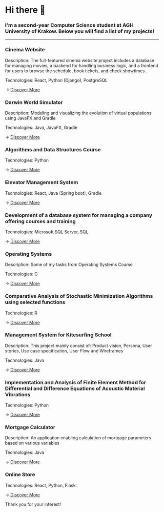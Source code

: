 # Hi there 👋

### I'm a second-year Computer Science student at AGH University of Krakow. Below you will find a list of my projects!

---

### Cinema Website

Description:  The full-featured cinema website project includes a database for managing movies, a backend for handling business logic, and a frontend for users to browse the schedule, book tickets, and check showtimes.

Technologies:  React, Python (Django), PostgreSQL

->  [Discover More](https://github.com/WiktorDybalski/Cinema_Website)

### Darwin World Simulator

Description:  Modeling and visualizing the evolution of virtual populations using JavaFX and Gradle

Technologies:  Java, JavaFX, Gradle

->  [Discover More](https://github.com/WiktorDybalski/PO_PROJEKT_DYBALSKI_GRZYBACZ)

### Algorithms and Data Structures Course

Technologies:  Python

->  [Discover More](https://github.com/WiktorDybalski/Python_projects-term_2-ASD)

### Elevator Management System

Technologies: React, Java (Spring boot), Gradle

->  [Discover More](https://github.com/WiktorDybalski/Elevator_System)

### Development of a database system for managing a company offering courses and training

Technologies:  Microsoft SQL Server, SQL

->  [Discover More](https://github.com/WiktorDybalski/Database-system)

### Operating Systems

Description:  Some of my tasks from Operating Systems Course  

Technologies:  C

->  [Discover More](https://github.com/WiktorDybalski/SysOps)

### Comparative Analysis of Stochastic Minimization Algorithms using selected functions

Technologies:  R

->  [Discover More](https://github.com/WiktorDybalski/Stochastic_minimization)

### Management System for Kitesurfing School

Description:  This project mainly consist of: Product vision, Persona, User stories, Use case specification, User Flow and Wireframes

Technologies:  Java

->  [Discover More](https://github.com/WiktorDybalski/Inzynieria-Wymagan-i-Jakosci)

### Implementation and Analysis of Finite Element Method for Differential and Difference Equations of Acoustic Material Vibrations

Technologies:  Python

->  [Discover More](https://github.com/WiktorDybalski/Finite-Element-Method-for-Differential-and-Difference-Equations-)

### Mortgage Calculator

Description:  An application enabling calculation of mortgage parameters based on various variables  

Technologies:  Java

->  [Discover More](https://github.com/WiktorDybalski/Mortgage_calculator)

### Online Store

Technologies:  React, Python, Flask

-> [Discover More](https://github.com/WiktorDybalski/Online-store)

Thank you for your interest!
